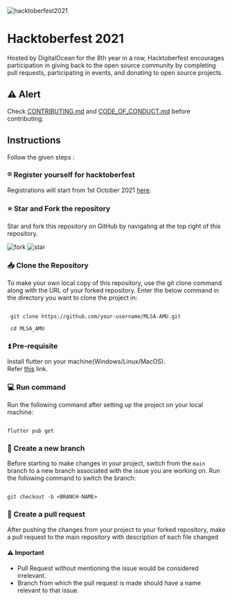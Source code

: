 ![hacktoberfest2021](https://user-images.githubusercontent.com/56840285/134732393-a37d013c-6dcd-4a81-af92-5cf14d2449fd.jpeg)


# Hacktoberfest 2021
Hosted by DigitalOcean for the 8th year in a row, Hacktoberfest encourages participation in giving back to the open source community by completing pull requests, participating in events, and donating to open source projects.

## ⚠️  Alert
Check [CONTRIBUTING.md](./CONTRIBUTING.md) and [CODE_OF_CONDUCT.md](./CODE_OF_CONDUCT.md) before contributing.

## Instructions
Follow the given steps :

### ®️ Register yourself for hacktoberfest
Registrations will start from 1st October 2021 [here](https://hacktoberfest.digitalocean.com/).


### ⭐ Star and Fork the repository
Star and fork this repository on GitHub by navigating at the top right of this repository.

![fork](https://user-images.githubusercontent.com/56840285/134732192-414fbbb8-d82c-4448-9455-2815df25accf.png)
![star](https://user-images.githubusercontent.com/56840285/134732163-c224d708-4033-4cc7-8f10-a66e8359a2bd.png)



### 📥 Clone the Repository

To make your own local copy of this repository, use the git clone command along with the URL of your forked repository.
Enter the below command in the directory you want to clone the project in:

```

 git clone https://github.com/your-username/MLSA-AMU.git 
 
 cd MLSA_AMU

```

### ⏫ Pre-requisite
Install flutter on your machine(Windows/Linux/MacOS).
<br>
Refer [this](https://flutter.dev/docs/get-started/install) link.

### 💻 Run command
Run the following command after setting up the project on your local machine:
```

flutter pub get

```
### 🌱 Create a new branch
Before starting to make changes in your project, switch from the ```main``` branch to a new branch associated with the issue you are working on.
Run the following command to switch the branch:

```

git checkout -b <BRANCH-NAME>

```


### 🚩 Create a pull request
After pushing the changes from your project to your forked repository, make a pull request to the main repository with description of each file changed

#### ⚠️ Important
- Pull Request without mentioning the issue would be considered irrelevant.
- Branch from which the pull request is made should have a name relevant to that issue.

